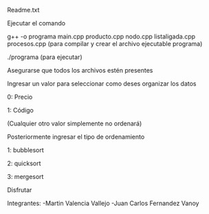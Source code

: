 Readme.txt

Ejecutar el comando

g++ -o programa main.cpp producto.cpp nodo.cpp listaligada.cpp procesos.cpp (para compilar y crear el archivo ejecutable programa)

./programa (para ejecutar)

Asegurarse que todos los archivos estén presentes

Ingresar un valor para seleccionar como deses organizar los datos

0: Precio

1: Código

(Cualquier otro valor simplemente no ordenará)

Posteriormente ingresar el tipo de ordenamiento

1: bubblesort

2: quicksort

3: mergesort

Disfrutar

Integrantes:
-Martin Valencia Vallejo
-Juan Carlos Fernandez Vanoy
